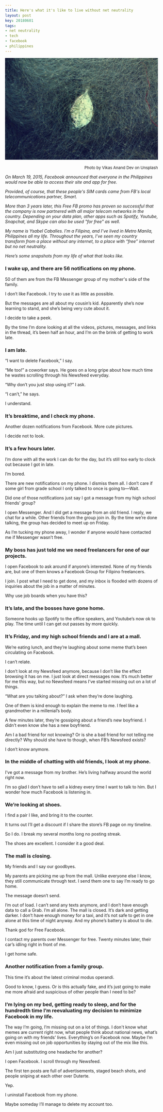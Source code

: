 ```yaml
---
title: Here's what it's like to live without net neutrality
layout: post
key: 20180601
tags:
- net neutrality
- tech
- facebook
- philippines
---
```


![Caught](/assets/images/postsImgs/vikas-anand-dev-114751-unsplash-compressed.jpg)
<p align = "right"><font size = "2">Photo by Vikas Anand Dev on Unsplash</font></p>

*On March 19, 2015, Facebook announced that everyone in the Philippines would now be able to access their site and app for free.*

<!--more-->
*Provided, of course, that these people's SIM cards came from FB's local telecommunications partner, Smart.*

*More than 3 years later, this Free FB promo has proven so successful that the company is now partnered with all major telecom networks in the country. Depending on your data plan, other apps such as Spotify, Youtube, Snapchat, and Skype can also be used "for free" as well.*

*My name is Ysabel Caballes. I’m a Filipina, and I’ve lived in Metro Manila, Philippines all my life. Throughout the years, I’ve seen my country transform from a place without any internet, to a place with “free” internet but no net neutrality.*

*Here’s some snapshots from my life of what that looks like.*

### I wake up, and there are 56 notifications on my phone.

50 of them are from the FB Messenger group of my mother's side of the family.

I don’t like Facebook. I try to use it as little as possible.

But the messages are all about my cousin’s kid. Apparently she’s now learning to stand, and she’s being very cute about it.

I decide to take a peek.

By the time I’m done looking at all the videos, pictures, messages, and links in the thread, it’s been half an hour, and I’m on the brink of getting to work late.

### I am late.

“I want to delete Facebook,” I say.

“Me too!” a coworker says. He goes on a long gripe about how much time he wastes scrolling through his Newsfeed everyday.

“Why don’t you just stop using it?” I ask.

“I can’t,” he says.

I understand.

### It’s breaktime, and I check my phone.

Another dozen notifications from Facebook. More cute pictures.

I decide not to look.

### It’s a few hours later.

I’m done with all the work I can do for the day, but it’s still too early to clock out because I got in late.

I’m bored.

There are new notifications on my phone. I dismiss them all. I don’t care if some girl from grade school I only talked to once is going to—Wait.

Did one of those notifications just say I got a message from my high school friends’ group?

I open Messenger. And I did get a message from an old friend. I reply, we chat for a while. Other friends from the group join in. By the time we’re done talking, the group has decided to meet up on Friday.

As I’m tucking my phone away, I wonder if anyone would have contacted me if Messenger wasn’t free.

### My boss has just told me we need freelancers for one of our projects.

I open Facebook to ask around if anyone’s interested. None of my friends are, but one of them knows a Facebook Group for Filipino freelancers.

I join. I post what I need to get done, and my inbox is flooded with dozens of inquiries about the job in a matter of minutes.

Why use job boards when you have this?

### It’s late, and the bosses have gone home.

Someone hooks up Spotify to the office speakers, and Youtube’s now ok to play. The time until I can get out passes by more quickly.

### It’s Friday, and my high school friends and I are at a mall.

We’re eating lunch, and they’re laughing about some meme that’s been circulating on Facebook.

I can’t relate.

I don’t look at my Newsfeed anymore, because I don’t like the effect browsing it has on me. I just look at direct messages now. It’s much better for me this way, but no Newsfeed means I’ve started missing out on a lot of things.

“What are you talking about?” I ask when they’re done laughing.

One of them is kind enough to explain the meme to me. I feel like a grandmother in a millenial’s body.

A few minutes later, they’re gossiping about a friend’s new boyfriend.
I didn’t even know she has a new boyfriend.

Am I a bad friend for not knowing? Or is she a bad friend for not telling me directly? Why should she have to though, when FB’s Newsfeed exists?

I don’t know anymore.

### In the middle of chatting with old friends, I look at my phone.

I’ve got a message from my brother. He’s living halfway around the world right now.

I’m so glad I don’t have to sell a kidney every time I want to talk to him. But I wonder how much Facebook is listening in.

### We’re looking at shoes.

I find a pair I like, and bring it to the counter.

It turns out I’ll get a discount if I share the store’s FB page on my timeline.

So I do. I break my several months long no posting streak.

The shoes are excellent. I consider it a good deal.

### The mall is closing.

My friends and I say our goodbyes.

My parents are picking me up from the mall. Unlike everyone else I know, they still communicate through text. I send them one to say I’m ready to go home.

The message doesn’t send.

I’m out of load. I can’t send any texts anymore, and I don’t have enough data to call a Grab. I’m all alone. The mall is closed. It’s dark and getting darker. I don’t have enough money for a taxi, and it’s not safe to get in one alone at this time of night anyway. And my phone’s battery is about to die.

Thank god for Free Facebook.

I contact my parents over Messenger for free. Twenty minutes later, their car’s idling right in front of me.

I get home safe.

### Another notification from a family group.

This time it’s about the latest criminal modus operandi.

Good to know, I guess. Or is this actually fake, and it’s just going to make me more afraid and suspicious of other people than I need to be?

### I’m lying on my bed, getting ready to sleep, and for the hundredth time I’m reevaluating my decision to minimize Facebook in my life.

The way I’m going, I’m missing out on a lot of things. I don't know what memes are current right now, what people think about national news, what’s going on with my friends’ lives. Everything’s on Facebook now. Maybe I’m even missing out on job opportunities by staying out of the mix like this.

Am I just substituting one headache for another?

I open Facebook. I scroll through my Newsfeed.

The first ten posts are full of advertisements, staged beach shots, and people sniping at each other over Duterte.

Yep.

I uninstall Facebook from my phone.

Maybe someday I’ll manage to delete my account too.